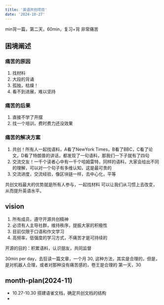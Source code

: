 ```yaml
---
title: '英语共创项目'
date: '2024-10-27'
---
```


min背一篇，第二天，60min，复习+背
非常痛苦

## 困境阐述

### 痛苦的原因
1. 找材料
2. 大段的背诵
3. 孤独，枯燥！
4. 看不到进展，难以坚持

### 痛苦的后果
1. 直接不学了开摆
2. 找一个培训，费时费力还没效果

### 痛苦的解决方案
1. 共创！所有人一起找语料，A看了NewYork Times，B看了BBC，C看了论文，D看了特朗普的讲话，都发现了一句语料，那我们一下子就有了四句
2. 交流交友！一千个读者心中有一千个哈姆雷特，同样的语料，大家会给出不同的理解，可以对一个句子有多维认知，这是最可贵的
3. 交流进度，交流经验，像区块链一样，去中心化，平等

共创文档最大的优势就是所有人参与，一起找材料
可以让我们从习惯上去改变，从而提升英语水平。

## vision

1. 所有成员，遵守开源共创精神
2. 必须有人主导社群，维持秩序，提振大家的积极性
3. 目前仅限于口语和作文学习
4. 高频率，低强度的学习方式，不痛苦才是可持续的


开源的目的：积累语料，认识朋友，共同监督


30min per day，去狂读一篇文章，一个月 30, 
这种方法，其实是合理的，但是，是对机器人合理，或者对那种没有痛苦感的，卷王是合理的
第一天，30


## month-plan(2024-11)

- 10.27-10.30 搭建语雀文档，确定共创文档的结构
- 
